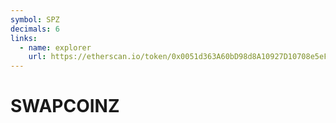 ```yaml
---
symbol: SPZ
decimals: 6
links:
  - name: explorer
    url: https://etherscan.io/token/0x0051d363A60bD98d8A10927D10708e5eF853b306
---
```


# SWAPCOINZ
